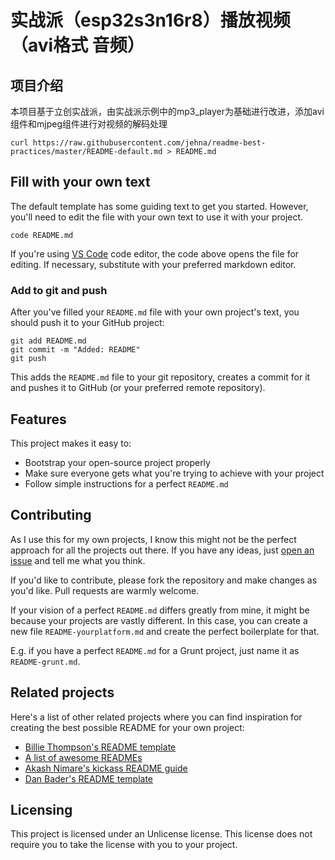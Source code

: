 # 实战派（esp32s3n16r8）播放视频（avi格式 音频）

## 项目介绍
本项目基于立创实战派，由实战派示例中的mp3_player为基础进行改进，添加avi组件和mjpeg组件进行对视频的解码处理
```shell
curl https://raw.githubusercontent.com/jehna/readme-best-practices/master/README-default.md > README.md
```
## Fill with your own text

The default template has some guiding text to get you started. However, you'll
need to edit the file with your own text to use it with your project.

```shell
code README.md
```

If you're using [VS Code](https://code.visualstudio.com/) code editor, the code above opens the
file for editing. If necessary, substitute with your preferred markdown editor.

### Add to git and push

After you've filled your `README.md` file with your own project's text, you
should push it to your GitHub project:

```shell
git add README.md
git commit -m "Added: README"
git push
```

This adds the `README.md` file to your git repository, creates a commit for it
and pushes it to GitHub (or your preferred remote repository).

## Features

This project makes it easy to:
* Bootstrap your open-source project properly
* Make sure everyone gets what you're trying to achieve with your project
* Follow simple instructions for a perfect `README.md`

## Contributing

As I use this for my own projects, I know this might not be the perfect approach
for all the projects out there. If you have any ideas, just
[open an issue][issues] and tell me what you think.

If you'd like to contribute, please fork the repository and make changes as
you'd like. Pull requests are warmly welcome.

If your vision of a perfect `README.md` differs greatly from mine, it might be
because your projects are vastly different. In this case, you can create a
new file `README-yourplatform.md` and create the perfect boilerplate for that.

E.g. if you have a perfect `README.md` for a Grunt project, just name it as
`README-grunt.md`.

## Related projects

Here's a list of other related projects where you can find inspiration for
creating the best possible README for your own project:

- [Billie Thompson's README template](https://gist.github.com/PurpleBooth/109311bb0361f32d87a2)
- [A list of awesome READMEs](https://github.com/matiassingers/awesome-readme)
- [Akash Nimare's kickass README guide](https://gist.github.com/akashnimare/7b065c12d9750578de8e705fb4771d2f)
- [Dan Bader's README template](https://github.com/dbader/readme-template)

## Licensing

This project is licensed under an Unlicense license. This license does not require
you to take the license with you to your project.

[issues]:https://github.com/jehna/readme-best-practices/issues/new
